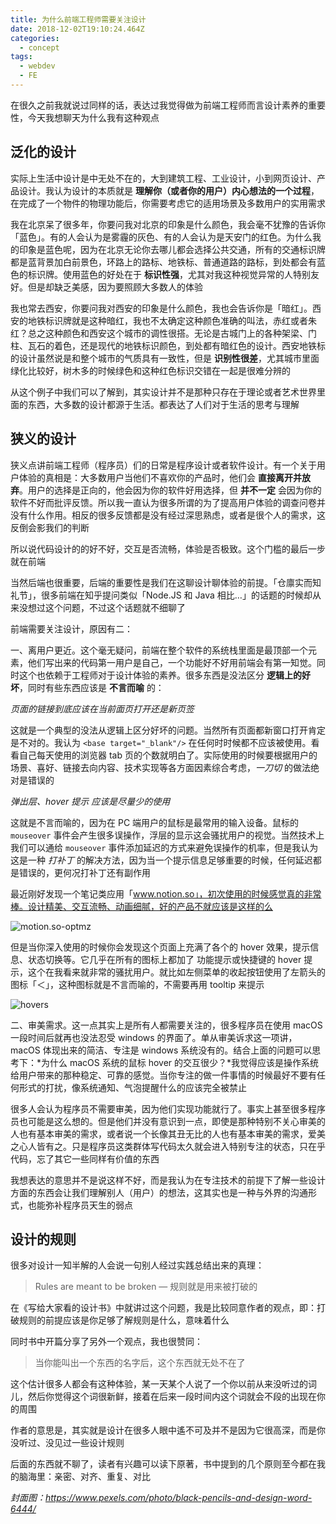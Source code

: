 ```yaml
---
title: 为什么前端工程师需要关注设计
date: 2018-12-02T19:10:24.464Z
categories:
  - concept
tags:
  - webdev
  - FE
---
```


在很久之前我就说过同样的话，表达过我觉得做为前端工程师而言设计素养的重要性，今天我想聊天为什么我有这种观点

## 泛化的设计

实际上生活中设计是中无处不在的，大到建筑工程、工业设计，小到网页设计、产品设计。我认为设计的本质就是 **理解你（或者你的用户）内心想法的一个过程**，在完成了一个物件的物理功能后，你需要考虑它的适用场景及多数用户的实用需求

我在北京呆了很多年，你要问我对北京的印象是什么颜色，我会毫不犹豫的告诉你「蓝色」。有的人会认为是雾霾的灰色、有的人会认为是天安门的红色。为什么我的印象是蓝色呢，因为在北京无论你去哪儿都会选择公共交通，所有的交通标识牌都是蓝背景加白前景色，环路上的路标、地铁标、普通道路的路标，到处都会有蓝色的标识牌。使用蓝色的好处在于 **标识性强**，尤其对我这种视觉异常的人特别友好。但是却缺乏美感，因为要照顾大多数人的体验

我也常去西安，你要问我对西安的印象是什么颜色，我也会告诉你是「暗红」。西安的地铁标识牌就是这种暗红，我也不太确定这种颜色准确的叫法，赤红或者朱红？总之这种颜色和西安这个城市的调性很搭。无论是古城门上的各种架梁、门柱、瓦石的着色，还是现代的地铁标识颜色，到处都有暗红色的设计。西安地铁标的设计虽然说是和整个城市的气质具有一致性，但是 **识别性很差**，尤其城市里面绿化比较好，树木多的时候绿色和这种红色标识交错在一起是很难分辨的

从这个例子中我们可以了解到，其实设计并不是那种只存在于理论或者艺术世界里面的东西，大多数的设计都源于生活。都表达了人们对于生活的思考与理解

## 狭义的设计

狭义点讲前端工程师（程序员）们的日常是程序设计或者软件设计。有一个关于用户体验的真相是：大多数用户当他们不喜欢你的产品时，他们会 **直接离开并放弃**。用户的选择是正向的，他会因为你的软件好用选择，但 **并不一定** 会因为你的软件不好而批评反馈。所以我一直认为很多所谓的为了提高用户体验的调查问卷并没有什么作用。相反的很多反馈都是没有经过深思熟虑，或者是很个人的需求，这反倒会影我们的判断

所以说代码设计的的好不好，交互是否流畅，体验是否极致。这个门槛的最后一步就在前端

当然后端也很重要，后端的重要性是我们在这聊设计聊体验的前提。「仓廪实而知礼节」，很多前端在知乎提问类似「Node.JS 和 Java 相比…」的话题的时候却从来没想过这个问题，不过这个话题就不细聊了

前端需要关注设计，原因有二：

一、离用户更近。这个毫无疑问，前端在整个软件的系统栈里面是最顶部一个元素，他们写出来的代码第一用户是自己，一个功能好不好用前端会有第一知觉。同时这个也依赖于工程师对于设计体验的素养。很多东西是没法区分 **逻辑上的好坏**，同时有些东西应该是 **不言而喻** 的：

*页面的链接到底应该在当前面页打开还是新页签*

这就是一个典型的没法从逻辑上区分好坏的问题。当然所有页面都新窗口打开肯定是不对的。我认为 `<base target="_blank"/>` 在任何时时候都不应该被使用。看看自己每天使用的浏览器 tab 页的个数就明白了。实际使用的时候要根据用户的场景、喜好、链接去向内容、技术实现等各方面因素综合考虑，*一刀切* 的做法绝对是错误的

*弹出层、hover 提示 应该是尽量少的使用*

这就是不言而喻的，因为在 PC 端用户的鼠标是最常用的输入设备。鼠标的 `mouseover` 事件会产生很多误操作，浮层的显示这会骚扰用户的视觉。当然技术上我们可以通给 `mouseover` 事件添加延迟的方式来避免误操作的机率，但是我认为这是一种 *打补丁* 的解决方法，因为当一个提示信息足够重要的时候，任何延迟都是错误的，更何况打补丁还有副作用

最近刚好发现一个笔记类应用「www.notion.so」，初次使用的时候感觉真的非常棒。设计精美、交互流畅、动画细腻，好的产品不就应该是这样的么

![motion.so-optmz](https://img12.360buyimg.com/devfe/jfs/t29341/339/962472864/379822/48eff2bb/5c03552aN432640ea.png)

但是当你深入使用的时候你会发现这个页面上充满了各个的 hover 效果，提示信息、状态切换等。它几乎在所有的图标上都加了 功能提示或快捷键的 hover 提示，这个在我看来就非常的骚扰用户。就比如左侧菜单的收起按钮使用了左箭头的图标「＜」，这种图标就是不言而喻的，不需要再用 tooltip 来提示

![hovers](https://img13.360buyimg.com/devfe/jfs/t30091/247/977323550/330695/a320c333/5c03914aNcce71c64.gif)

二、审美需求。这一点其实上是所有人都需要关注的，很多程序员在使用 macOS 一段时间后就再也没法忍受 windows 的界面了。单从审美诉求这一项讲，macOS 体现出来的简洁、专注是 windows 系统没有的。结合上面的问题可以思考下：*为什么 macOS 系统的鼠标 hover 的交互很少？*我觉得应该是操作系统给用户带来的那种稳定、可靠的感觉。当你专注的做一件事情的时候最好不要有任何形式的打扰，像系统通知、气泡提醒什么的应该完全被禁止

很多人会认为程序员不需要审美，因为他们实现功能就行了。事实上甚至很多程序员也可能是这么想的。但是他们并没有意识到一点，即使是那种特别不关心审美的人也有基本审美的需求，或者说一个长像其丑无比的人也有基本审美的需求，爱美之心人皆有之。只是程序员这类群体写代码太久就会进入特别专注的状态，只在乎代码，忘了其它一些同样有价值的东西

我想表达的意思并不是说这样不好，而是我认为在专注技术的前提下了解一些设计方面的东西会让我们理解别人（用户）的想法，这其实也是一种与外界的沟通形式，也能弥补程序员天生的弱点

## 设计的规则

很多对设计一知半解的人会说一句别人经过实践总结出来的真理：

> Rules are meant to be broken — 规则就是用来被打破的

在《写给大家看的设计书》中就讲过这个问题，我是比较同意作者的观点，即：打破规则的前提应该是你足够了解规则是什么，意味着什么

同时书中开篇分享了另外一个观点，我也很赞同：

> 当你能叫出一个东西的名字后，这个东西就无处不在了

这个估计很多人都会有这种体验，某一天某个人说了一个你以前从来没听过的词儿，然后你觉得这个词很新鲜，接着在后来一段时间内这个词就会不段的出现在你的周围

作者的意思是，其实就是设计在很多人眼中遙不可及并不是因为它很高深，而是你没听过、没见过一些设计规则

后面的东西就不聊了，读者有兴趣可以读下原著，书中提到的几个原则至今都在我的脑海里：亲密、对齐、重复、对比

*封面图：https://www.pexels.com/photo/black-pencils-and-design-word-6444/*